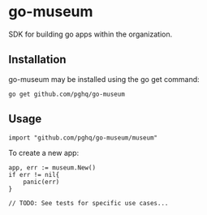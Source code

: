 # go-museum

SDK for building go apps within the organization.

## Installation

go-museum may be installed using the go get command:

```
go get github.com/pghq/go-museum
```
## Usage

```
import "github.com/pghq/go-museum/museum"
```

To create a new app:

```
app, err := museum.New()
if err != nil{
    panic(err)
}

// TODO: See tests for specific use cases...
```
